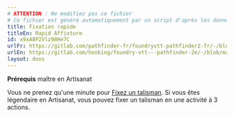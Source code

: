 ```yaml
---
# ATTENTION : Ne modifiez pas ce fichier
# Ce fichier est généré automatiquement par un script d'après les données du module Foundry VTT officiel et de sa traduction
title: Fixation rapide
titleEn: Rapid Affixture
id: x9xA8P2Vlz98He7C
urlFr: https://gitlab.com/pathfinder-fr/foundryvtt-pathfinder2-fr/-/blob/master/data/feats/x9xA8P2Vlz98He7C.htm
urlEn: https://gitlab.com/hooking/foundry-vtt---pathfinder-2e/-/blob/master/packs/data/feats.db/rapid-affixture.json
layout: dons
---
```

**Prérequis** maître en Artisanat

Vous ne prenez qu'une minute pour [Fixez un talisman](../actions/fixer-un-talisman.md). Si vous êtes légendaire en Artisanat, vous pouvez fixer un talisman en une activité à 3 actions.
